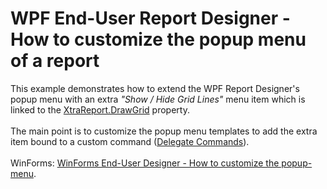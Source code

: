 # WPF End-User Report Designer - How to customize the popup menu of a report


This example demonstrates how to extend the WPF Report Designer's popup menu with an extra <em>"Show / Hide Grid Lines"</em> menu item which is linked to the <a href="https://documentation.devexpress.com/#XtraReports/DevExpressXtraReportsUIXtraReport_DrawGridtopic">XtraReport.DrawGrid</a> property.<br /><br />The main point is to customize the popup menu templates to add the extra item bound to a custom command (<a href="https://documentation.devexpress.com/#WPF/CustomDocument17353">Delegate Commands</a>).<br /><br />WinForms: <a href="https://www.devexpress.com/Support/Center/p/E4343">WinForms End-User Designer - How to customize the popup-menu</a>.

<br/>


